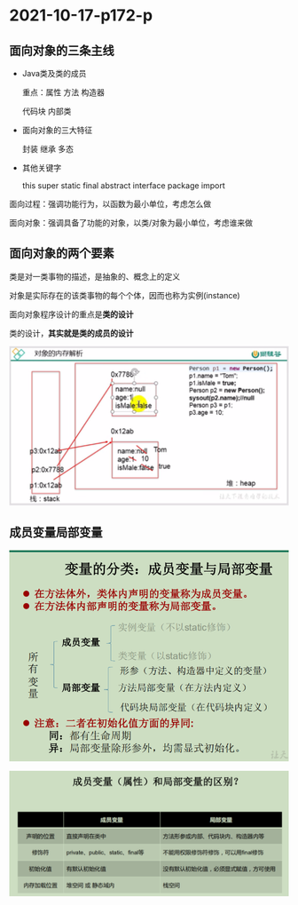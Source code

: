 # 2021-10-17-p172-p

## 面向对象的三条主线

- Java类及类的成员

  重点：属性 方法 构造器

  代码块 内部类

- 面向对象的三大特征

  封装 继承 多态

- 其他关键字

  this super static final abstract interface package import 



面向过程：强调功能行为，以函数为最小单位，考虑怎么做

面向对象：强调具备了功能的对象，以类/对象为最小单位，考虑谁来做

## 面向对象的两个要素

类是对一类事物的描述，是抽象的、概念上的定义

对象是实际存在的该类事物的每个个体，因而也称为实例(instance)



面向对象程序设计的重点是**类的设计**

类的设计，**其实就是类的成员的设计**

![image-20211017144518843](2021-10-17-p172-p/image-20211017144518843.png)



## 成员变量局部变量

![image-20211017145732035](2021-10-17-p172-p/image-20211017145732035.png)

![image-20211017145724022](2021-10-17-p172-p/image-20211017145724022.png)